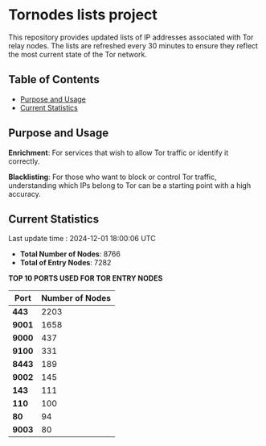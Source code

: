 # Tornodes lists project

This repository provides updated lists of IP addresses associated with Tor relay nodes. The lists are refreshed every 30 minutes to ensure they reflect the most current state of the Tor network.

## Table of Contents

- [Purpose and Usage](#purpose-and-usage)
- [Current Statistics](#current-statistics)


## Purpose and Usage

**Enrichment**: For services that wish to allow Tor traffic or identify it correctly.

**Blacklisting**: For those who want to block or control Tor traffic, understanding which IPs belong to Tor can be a starting point with a high accuracy.

## Current Statistics

Last update time : 2024-12-01 18:00:06 UTC

- **Total Number of Nodes**: 8766
- **Total of Entry Nodes**: 7282

**TOP 10 PORTS USED FOR TOR ENTRY NODES**

| **Port** | **Number of Nodes** |
|------|-----------------|
| **443**   | 2203  |
| **9001**   | 1658  |
| **9000**   | 437  |
| **9100**   | 331  |
| **8443**   | 189  |
| **9002**   | 145  |
| **143**   | 111  |
| **110**   | 100  |
| **80**   | 94  |
| **9003**   | 80  |

